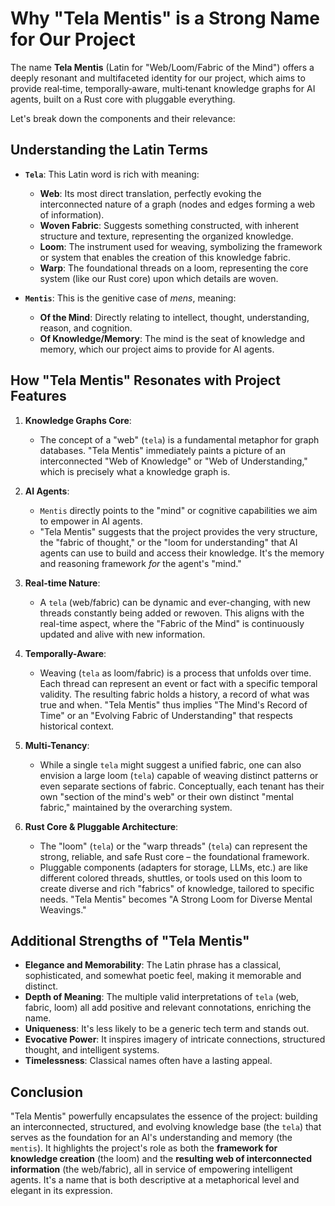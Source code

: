 # Why "Tela Mentis" is a Strong Name for Our Project

The name **Tela Mentis** (Latin for "Web/Loom/Fabric of the Mind") offers a deeply resonant and multifaceted identity for our project, which aims to provide real‑time, temporally‑aware, multi‑tenant knowledge graphs for AI agents, built on a Rust core with pluggable everything.

Let's break down the components and their relevance:

## Understanding the Latin Terms

*   **`Tela`**: This Latin word is rich with meaning:
    *   **Web**: Its most direct translation, perfectly evoking the interconnected nature of a graph (nodes and edges forming a web of information).
    *   **Woven Fabric**: Suggests something constructed, with inherent structure and texture, representing the organized knowledge.
    *   **Loom**: The instrument used for weaving, symbolizing the framework or system that enables the creation of this knowledge fabric.
    *   **Warp**: The foundational threads on a loom, representing the core system (like our Rust core) upon which details are woven.

*   **`Mentis`**: This is the genitive case of *mens*, meaning:
    *   **Of the Mind**: Directly relating to intellect, thought, understanding, reason, and cognition.
    *   **Of Knowledge/Memory**: The mind is the seat of knowledge and memory, which our project aims to provide for AI agents.

## How "Tela Mentis" Resonates with Project Features

1.  **Knowledge Graphs Core**:
    *   The concept of a "web" (`tela`) is a fundamental metaphor for graph databases. "Tela Mentis" immediately paints a picture of an interconnected "Web of Knowledge" or "Web of Understanding," which is precisely what a knowledge graph is.

2.  **AI Agents**:
    *   `Mentis` directly points to the "mind" or cognitive capabilities we aim to empower in AI agents.
    *   "Tela Mentis" suggests that the project provides the very structure, the "fabric of thought," or the "loom for understanding" that AI agents can use to build and access their knowledge. It's the memory and reasoning framework *for* the agent's "mind."

3.  **Real-time Nature**:
    *   A `tela` (web/fabric) can be dynamic and ever-changing, with new threads constantly being added or rewoven. This aligns with the real-time aspect, where the "Fabric of the Mind" is continuously updated and alive with new information.

4.  **Temporally-Aware**:
    *   Weaving (`tela` as loom/fabric) is a process that unfolds over time. Each thread can represent an event or fact with a specific temporal validity. The resulting fabric holds a history, a record of what was true and when. "Tela Mentis" thus implies "The Mind's Record of Time" or an "Evolving Fabric of Understanding" that respects historical context.

5.  **Multi-Tenancy**:
    *   While a single `tela` might suggest a unified fabric, one can also envision a large loom (`tela`) capable of weaving distinct patterns or even separate sections of fabric. Conceptually, each tenant has their own "section of the mind's web" or their own distinct "mental fabric," maintained by the overarching system.

6.  **Rust Core & Pluggable Architecture**:
    *   The "loom" (`tela`) or the "warp threads" (`tela`) can represent the strong, reliable, and safe Rust core – the foundational framework.
    *   Pluggable components (adapters for storage, LLMs, etc.) are like different colored threads, shuttles, or tools used on this loom to create diverse and rich "fabrics" of knowledge, tailored to specific needs. "Tela Mentis" becomes "A Strong Loom for Diverse Mental Weavings."

## Additional Strengths of "Tela Mentis"

*   **Elegance and Memorability**: The Latin phrase has a classical, sophisticated, and somewhat poetic feel, making it memorable and distinct.
*   **Depth of Meaning**: The multiple valid interpretations of `tela` (web, fabric, loom) all add positive and relevant connotations, enriching the name.
*   **Uniqueness**: It's less likely to be a generic tech term and stands out.
*   **Evocative Power**: It inspires imagery of intricate connections, structured thought, and intelligent systems.
*   **Timelessness**: Classical names often have a lasting appeal.

## Conclusion

"Tela Mentis" powerfully encapsulates the essence of the project: building an interconnected, structured, and evolving knowledge base (the `tela`) that serves as the foundation for an AI's understanding and memory (the `mentis`). It highlights the project's role as both the **framework for knowledge creation** (the loom) and the **resulting web of interconnected information** (the web/fabric), all in service of empowering intelligent agents. It's a name that is both descriptive at a metaphorical level and elegant in its expression.